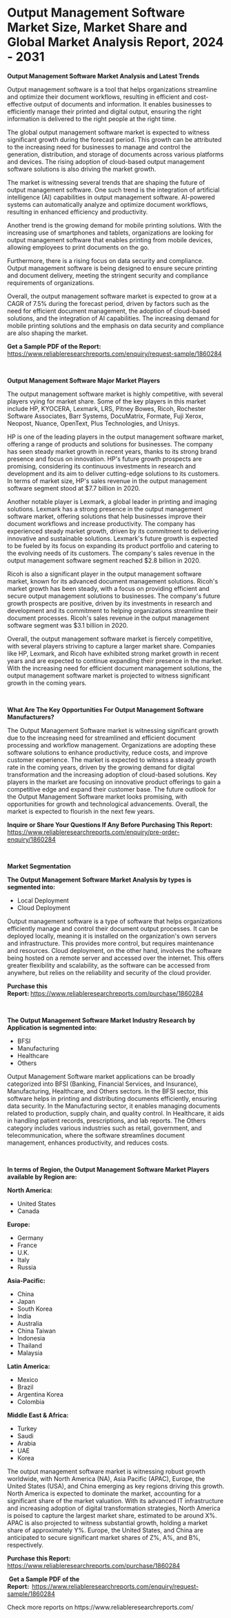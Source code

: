 <p><h1>Output Management Software Market Size, Market Share and Global Market Analysis Report, 2024 - 2031</h1></p><p><strong>Output Management Software Market Analysis and Latest Trends</strong></p>
<p><p>Output management software is a tool that helps organizations streamline and optimize their document workflows, resulting in efficient and cost-effective output of documents and information. It enables businesses to efficiently manage their printed and digital output, ensuring the right information is delivered to the right people at the right time.</p><p>The global output management software market is expected to witness significant growth during the forecast period. This growth can be attributed to the increasing need for businesses to manage and control the generation, distribution, and storage of documents across various platforms and devices. The rising adoption of cloud-based output management software solutions is also driving the market growth.</p><p>The market is witnessing several trends that are shaping the future of output management software. One such trend is the integration of artificial intelligence (AI) capabilities in output management software. AI-powered systems can automatically analyze and optimize document workflows, resulting in enhanced efficiency and productivity.</p><p>Another trend is the growing demand for mobile printing solutions. With the increasing use of smartphones and tablets, organizations are looking for output management software that enables printing from mobile devices, allowing employees to print documents on the go.</p><p>Furthermore, there is a rising focus on data security and compliance. Output management software is being designed to ensure secure printing and document delivery, meeting the stringent security and compliance requirements of organizations.</p><p>Overall, the output management software market is expected to grow at a CAGR of 7.5% during the forecast period, driven by factors such as the need for efficient document management, the adoption of cloud-based solutions, and the integration of AI capabilities. The increasing demand for mobile printing solutions and the emphasis on data security and compliance are also shaping the market.</p></p>
<p><strong>Get a Sample PDF of the Report:&nbsp;</strong> <a href="https://www.reliableresearchreports.com/enquiry/request-sample/1860284">https://www.reliableresearchreports.com/enquiry/request-sample/1860284</a></p>
<p>&nbsp;</p>
<p><strong>Output Management Software Major Market Players</strong></p>
<p><p>The output management software market is highly competitive, with several players vying for market share. Some of the key players in this market include HP, KYOCERA, Lexmark, LRS, Pitney Bowes, Ricoh, Rochester Software Associates, Barr Systems, DocuMatrix, Formate, Fuji Xerox, Neopost, Nuance, OpenText, Plus Technologies, and Unisys. </p><p>HP is one of the leading players in the output management software market, offering a range of products and solutions for businesses. The company has seen steady market growth in recent years, thanks to its strong brand presence and focus on innovation. HP's future growth prospects are promising, considering its continuous investments in research and development and its aim to deliver cutting-edge solutions to its customers. In terms of market size, HP's sales revenue in the output management software segment stood at $7.7 billion in 2020.</p><p>Another notable player is Lexmark, a global leader in printing and imaging solutions. Lexmark has a strong presence in the output management software market, offering solutions that help businesses improve their document workflows and increase productivity. The company has experienced steady market growth, driven by its commitment to delivering innovative and sustainable solutions. Lexmark's future growth is expected to be fueled by its focus on expanding its product portfolio and catering to the evolving needs of its customers. The company's sales revenue in the output management software segment reached $2.8 billion in 2020.</p><p>Ricoh is also a significant player in the output management software market, known for its advanced document management solutions. Ricoh's market growth has been steady, with a focus on providing efficient and secure output management solutions to businesses. The company's future growth prospects are positive, driven by its investments in research and development and its commitment to helping organizations streamline their document processes. Ricoh's sales revenue in the output management software segment was $3.1 billion in 2020.</p><p>Overall, the output management software market is fiercely competitive, with several players striving to capture a larger market share. Companies like HP, Lexmark, and Ricoh have exhibited strong market growth in recent years and are expected to continue expanding their presence in the market. With the increasing need for efficient document management solutions, the output management software market is projected to witness significant growth in the coming years.</p></p>
<p>&nbsp;</p>
<p><strong>What Are The Key Opportunities For Output Management Software Manufacturers?</strong></p>
<p><p>The Output Management Software market is witnessing significant growth due to the increasing need for streamlined and efficient document processing and workflow management. Organizations are adopting these software solutions to enhance productivity, reduce costs, and improve customer experience. The market is expected to witness a steady growth rate in the coming years, driven by the growing demand for digital transformation and the increasing adoption of cloud-based solutions. Key players in the market are focusing on innovative product offerings to gain a competitive edge and expand their customer base. The future outlook for the Output Management Software market looks promising, with opportunities for growth and technological advancements. Overall, the market is expected to flourish in the next few years.</p></p>
<p><strong>Inquire or Share Your Questions If Any Before Purchasing This Report:</strong> <a href="https://www.reliableresearchreports.com/enquiry/pre-order-enquiry/1860284">https://www.reliableresearchreports.com/enquiry/pre-order-enquiry/1860284</a></p>
<p>&nbsp;</p>
<p><strong>Market Segmentation</strong></p>
<p><strong>The Output Management Software Market Analysis by types is segmented into:</strong></p>
<p><ul><li>Local Deployment</li><li>Cloud Deployment</li></ul></p>
<p><p>Output management software is a type of software that helps organizations efficiently manage and control their document output processes. It can be deployed locally, meaning it is installed on the organization's own servers and infrastructure. This provides more control, but requires maintenance and resources. Cloud deployment, on the other hand, involves the software being hosted on a remote server and accessed over the internet. This offers greater flexibility and scalability, as the software can be accessed from anywhere, but relies on the reliability and security of the cloud provider.</p></p>
<p><strong>Purchase this Report:&nbsp;</strong><a href="https://www.reliableresearchreports.com/purchase/1860284">https://www.reliableresearchreports.com/purchase/1860284</a></p>
<p>&nbsp;</p>
<p><strong>The Output Management Software Market Industry Research by Application is segmented into:</strong></p>
<p><ul><li>BFSI</li><li>Manufacturing</li><li>Healthcare</li><li>Others</li></ul></p>
<p><p>Output Management Software market applications can be broadly categorized into BFSI (Banking, Financial Services, and Insurance), Manufacturing, Healthcare, and Others sectors. In the BFSI sector, this software helps in printing and distributing documents efficiently, ensuring data security. In the Manufacturing sector, it enables managing documents related to production, supply chain, and quality control. In Healthcare, it aids in handling patient records, prescriptions, and lab reports. The Others category includes various industries such as retail, government, and telecommunication, where the software streamlines document management, enhances productivity, and reduces costs.</p></p>
<p>&nbsp;</p>
<p><strong>In terms of Region, the Output Management Software Market Players available by Region are:</strong></p>
<p>
    <p> <strong> North America: </strong>
        <ul>
            <li>United States</li>
            <li>Canada</li>
        </ul>
        </p> 
    <p> <strong> Europe: </strong>
        <ul>
            <li>Germany</li>
            <li>France</li>
            <li>U.K.</li>
            <li>Italy</li>
            <li>Russia</li>
        </ul>
        </p> 
    <p> <strong> Asia-Pacific: </strong>
        <ul>
            <li>China</li>
            <li>Japan</li>
            <li>South Korea</li>
            <li>India</li>
            <li>Australia</li>
            <li>China Taiwan</li>
            <li>Indonesia</li>
            <li>Thailand</li>
            <li>Malaysia</li>
        </ul>
        </p> 
    <p> <strong> Latin America: </strong>
        <ul>
            <li>Mexico</li>
            <li>Brazil</li>
            <li>Argentina Korea</li>
            <li>Colombia</li>
        </ul>
        </p> 
    <p> <strong> Middle East & Africa: </strong>
        <ul>
            <li>Turkey</li>
            <li>Saudi</li>
            <li>Arabia</li>
            <li>UAE</li>
            <li>Korea</li>
        </ul>
    </p>
    </p>
<p><p>The output management software market is witnessing robust growth worldwide, with North America (NA), Asia Pacific (APAC), Europe, the United States (USA), and China emerging as key regions driving this growth. North America is expected to dominate the market, accounting for a significant share of the market valuation. With its advanced IT infrastructure and increasing adoption of digital transformation strategies, North America is poised to capture the largest market share, estimated to be around X%. APAC is also projected to witness substantial growth, holding a market share of approximately Y%. Europe, the United States, and China are anticipated to secure significant market shares of Z%, A%, and B%, respectively.</p></p>
<p><strong>Purchase this Report: </strong><a href="https://www.reliableresearchreports.com/purchase/1860284">https://www.reliableresearchreports.com/purchase/1860284</a></p>
<p>&nbsp;<strong>Get a Sample PDF of the Report:&nbsp;&nbsp;</strong><a href="https://www.reliableresearchreports.com/enquiry/request-sample/1860284">https://www.reliableresearchreports.com/enquiry/request-sample/1860284</a></p>
<p><strong></strong></p>
<p>Check more reports on https://www.reliableresearchreports.com/</p>